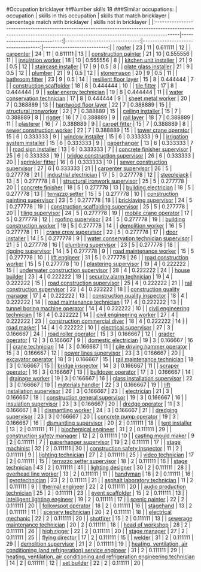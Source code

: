 #Occupation bricklayer
##Number skills 18
###Similar occupations:
| occupation                                                                                                                                                            |   skills in this occupation |   skills that match bricklayer |   percentage match with bricklayer |   skills not in bricklayer |
|:----------------------------------------------------------------------------------------------------------------------------------------------------------------------|----------------------------:|-------------------------------:|-----------------------------------:|---------------------------:|
| [roofer](roofer.md)                                                                                                                                                   |                          23 |                             11 |                           0.611111 |                         12 |
| [carpenter](carpenter.md)                                                                                                                                             |                          24 |                             11 |                           0.611111 |                         13 |
| [construction painter](construction_painter.md)                                                                                                                       |                          21 |                             10 |                           0.555556 |                         11 |
| [insulation worker](insulation_worker.md)                                                                                                                             |                          18 |                             10 |                           0.555556 |                          8 |
| [kitchen unit installer](kitchen_unit_installer.md)                                                                                                                   |                          21 |                              9 |                           0.5      |                         12 |
| [staircase installer](staircase_installer.md)                                                                                                                         |                          17 |                              9 |                           0.5      |                          8 |
| [plate glass installer](plate_glass_installer.md)                                                                                                                     |                          21 |                              9 |                           0.5      |                         12 |
| [plumber](plumber.md)                                                                                                                                                 |                          21 |                              9 |                           0.5      |                         12 |
| [stonemason](stonemason.md)                                                                                                                                           |                          20 |                              9 |                           0.5      |                         11 |
| [bathroom fitter](bathroom_fitter.md)                                                                                                                                 |                          23 |                              9 |                           0.5      |                         14 |
| [resilient floor layer](resilient_floor_layer.md)                                                                                                                     |                          15 |                              8 |                           0.444444 |                          7 |
| [construction scaffolder](construction_scaffolder.md)                                                                                                                 |                          18 |                              8 |                           0.444444 |                         10 |
| [tile fitter](tile_fitter.md)                                                                                                                                         |                          17 |                              8 |                           0.444444 |                          9 |
| [solar energy technician](solar_energy_technician.md)                                                                                                                 |                          19 |                              8 |                           0.444444 |                         11 |
| [water conservation technician](water_conservation_technician.md)                                                                                                     |                          17 |                              8 |                           0.444444 |                          9 |
| [sheet metal worker](sheet_metal_worker.md)                                                                                                                           |                          20 |                              7 |                           0.388889 |                         13 |
| [hardwood floor layer](hardwood_floor_layer.md)                                                                                                                       |                          22 |                              7 |                           0.388889 |                         15 |
| [structural ironworker](structural_ironworker.md)                                                                                                                     |                          22 |                              7 |                           0.388889 |                         15 |
| [ceiling installer](ceiling_installer.md)                                                                                                                             |                          15 |                              7 |                           0.388889 |                          8 |
| [rigger](rigger.md)                                                                                                                                                   |                          16 |                              7 |                           0.388889 |                          9 |
| [rail layer](rail_layer.md)                                                                                                                                           |                          18 |                              7 |                           0.388889 |                         11 |
| [plasterer](plasterer.md)                                                                                                                                             |                          16 |                              7 |                           0.388889 |                          9 |
| [carpet fitter](carpet_fitter.md)                                                                                                                                     |                          15 |                              7 |                           0.388889 |                          8 |
| [sewer construction worker](sewer_construction_worker.md)                                                                                                             |                          22 |                              7 |                           0.388889 |                         15 |
| [tower crane operator](tower_crane_operator.md)                                                                                                                       |                          15 |                              6 |                           0.333333 |                          9 |
| [window installer](window_installer.md)                                                                                                                               |                          15 |                              6 |                           0.333333 |                          9 |
| [irrigation system installer](irrigation_system_installer.md)                                                                                                         |                          15 |                              6 |                           0.333333 |                          9 |
| [paperhanger](paperhanger.md)                                                                                                                                         |                          13 |                              6 |                           0.333333 |                          7 |
| [road sign installer](road_sign_installer.md)                                                                                                                         |                          13 |                              6 |                           0.333333 |                          7 |
| [concrete finisher supervisor](concrete_finisher_supervisor.md)                                                                                                       |                          25 |                              6 |                           0.333333 |                         19 |
| [bridge construction supervisor](bridge_construction_supervisor.md)                                                                                                   |                          26 |                              6 |                           0.333333 |                         20 |
| [sprinkler fitter](sprinkler_fitter.md)                                                                                                                               |                          16 |                              6 |                           0.333333 |                         10 |
| [sewer construction supervisor](sewer_construction_supervisor.md)                                                                                                     |                          27 |                              6 |                           0.333333 |                         21 |
| [carpenter supervisor](carpenter_supervisor.md)                                                                                                                       |                          26 |                              5 |                           0.277778 |                         21 |
| [industrial electrician](industrial_electrician.md)                                                                                                                   |                          17 |                              5 |                           0.277778 |                         12 |
| [steeplejack](steeplejack.md)                                                                                                                                         |                          13 |                              5 |                           0.277778 |                          8 |
| [structural ironwork supervisor](structural_ironwork_supervisor.md)                                                                                                   |                          25 |                              5 |                           0.277778 |                         20 |
| [concrete finisher](concrete_finisher.md)                                                                                                                             |                          18 |                              5 |                           0.277778 |                         13 |
| [building electrician](building_electrician.md)                                                                                                                       |                          18 |                              5 |                           0.277778 |                         13 |
| [terrazzo setter](terrazzo_setter.md)                                                                                                                                 |                          15 |                              5 |                           0.277778 |                         10 |
| [construction painting supervisor](construction_painting_supervisor.md)                                                                                               |                          23 |                              5 |                           0.277778 |                         18 |
| [bricklaying supervisor](bricklaying_supervisor.md)                                                                                                                   |                          24 |                              5 |                           0.277778 |                         19 |
| [construction scaffolding supervisor](construction_scaffolding_supervisor.md)                                                                                         |                          25 |                              5 |                           0.277778 |                         20 |
| [tiling supervisor](tiling_supervisor.md)                                                                                                                             |                          24 |                              5 |                           0.277778 |                         19 |
| [mobile crane operator](mobile_crane_operator.md)                                                                                                                     |                          17 |                              5 |                           0.277778 |                         12 |
| [roofing supervisor](roofing_supervisor.md)                                                                                                                           |                          24 |                              5 |                           0.277778 |                         19 |
| [building construction worker](building_construction_worker.md)                                                                                                       |                          19 |                              5 |                           0.277778 |                         14 |
| [demolition worker](demolition_worker.md)                                                                                                                             |                          16 |                              5 |                           0.277778 |                         11 |
| [crane crew supervisor](crane_crew_supervisor.md)                                                                                                                     |                          22 |                              5 |                           0.277778 |                         17 |
| [door installer](door_installer.md)                                                                                                                                   |                          14 |                              5 |                           0.277778 |                          9 |
| [water conservation technician supervisor](water_conservation_technician_supervisor.md)                                                                               |                          21 |                              5 |                           0.277778 |                         16 |
| [plumbing supervisor](plumbing_supervisor.md)                                                                                                                         |                          23 |                              5 |                           0.277778 |                         18 |
| [rigging supervisor](rigging_supervisor.md)                                                                                                                           |                          14 |                              5 |                           0.277778 |                          9 |
| [road maintenance worker](road_maintenance_worker.md)                                                                                                                 |                          15 |                              5 |                           0.277778 |                         10 |
| [lift engineer](lift_engineer.md)                                                                                                                                     |                          31 |                              5 |                           0.277778 |                         26 |
| [road construction worker](road_construction_worker.md)                                                                                                               |                          15 |                              5 |                           0.277778 |                         10 |
| [plastering supervisor](plastering_supervisor.md)                                                                                                                     |                          19 |                              4 |                           0.222222 |                         15 |
| [underwater construction supervisor](underwater_construction_supervisor.md)                                                                                           |                          28 |                              4 |                           0.222222 |                         24 |
| [house builder](house_builder.md)                                                                                                                                     |                          23 |                              4 |                           0.222222 |                         19 |
| [security alarm technician](security_alarm_technician.md)                                                                                                             |                          19 |                              4 |                           0.222222 |                         15 |
| [road construction supervisor](road_construction_supervisor.md)                                                                                                       |                          25 |                              4 |                           0.222222 |                         21 |
| [rail construction supervisor](rail_construction_supervisor.md)                                                                                                       |                          22 |                              4 |                           0.222222 |                         18 |
| [construction quality manager](construction_quality_manager.md)                                                                                                       |                          17 |                              4 |                           0.222222 |                         13 |
| [construction quality inspector](construction_quality_inspector.md)                                                                                                   |                          18 |                              4 |                           0.222222 |                         14 |
| [road maintenance technician](road_maintenance_technician.md)                                                                                                         |                          17 |                              4 |                           0.222222 |                         13 |
| [tunnel boring machine operator](tunnel_boring_machine_operator.md)                                                                                                   |                          14 |                              4 |                           0.222222 |                         10 |
| [civil engineering technician](civil_engineering_technician.md)                                                                                                       |                          18 |                              4 |                           0.222222 |                         14 |
| [civil engineering worker](civil_engineering_worker.md)                                                                                                               |                          27 |                              4 |                           0.222222 |                         23 |
| [construction commercial diver](construction_commercial_diver.md)                                                                                                     |                          18 |                              4 |                           0.222222 |                         14 |
| [road marker](road_marker.md)                                                                                                                                         |                          14 |                              4 |                           0.222222 |                         10 |
| [electrical supervisor](electrical_supervisor.md)                                                                                                                     |                          27 |                              3 |                           0.166667 |                         24 |
| [road roller operator](road_roller_operator.md)                                                                                                                       |                          15 |                              3 |                           0.166667 |                         12 |
| [grader operator](grader_operator.md)                                                                                                                                 |                          12 |                              3 |                           0.166667 |                          9 |
| [domestic electrician](domestic_electrician.md)                                                                                                                       |                          19 |                              3 |                           0.166667 |                         16 |
| [crane technician](crane_technician.md)                                                                                                                               |                          14 |                              3 |                           0.166667 |                         11 |
| [pile driving hammer operator](pile_driving_hammer_operator.md)                                                                                                       |                          15 |                              3 |                           0.166667 |                         12 |
| [power lines supervisor](power_lines_supervisor.md)                                                                                                                   |                          23 |                              3 |                           0.166667 |                         20 |
| [excavator operator](excavator_operator.md)                                                                                                                           |                          18 |                              3 |                           0.166667 |                         15 |
| [rail maintenance technician](rail_maintenance_technician.md)                                                                                                         |                          18 |                              3 |                           0.166667 |                         15 |
| [bridge inspector](bridge_inspector.md)                                                                                                                               |                          14 |                              3 |                           0.166667 |                         11 |
| [scraper operator](scraper_operator.md)                                                                                                                               |                          16 |                              3 |                           0.166667 |                         13 |
| [bulldozer operator](bulldozer_operator.md)                                                                                                                           |                          17 |                              3 |                           0.166667 |                         14 |
| [drainage worker](drainage_worker.md)                                                                                                                                 |                          19 |                              3 |                           0.166667 |                         16 |
| [glass installation supervisor](glass_installation_supervisor.md)                                                                                                     |                          22 |                              3 |                           0.166667 |                         19 |
| [materials handler](materials_handler.md)                                                                                                                             |                          22 |                              3 |                           0.166667 |                         19 |
| [lift installation supervisor](lift_installation_supervisor.md)                                                                                                       |                          26 |                              3 |                           0.166667 |                         23 |
| [electrician](electrician.md)                                                                                                                                         |                          21 |                              3 |                           0.166667 |                         18 |
| [construction general supervisor](construction_general_supervisor.md)                                                                                                 |                          19 |                              3 |                           0.166667 |                         16 |
| [insulation supervisor](insulation_supervisor.md)                                                                                                                     |                          23 |                              3 |                           0.166667 |                         20 |
| [dredge operator](dredge_operator.md)                                                                                                                                 |                          11 |                              3 |                           0.166667 |                          8 |
| [dismantling worker](dismantling_worker.md)                                                                                                                           |                          24 |                              3 |                           0.166667 |                         21 |
| [dredging supervisor](dredging_supervisor.md)                                                                                                                         |                          23 |                              3 |                           0.166667 |                         20 |
| [concrete pump operator](concrete_pump_operator.md)                                                                                                                   |                          19 |                              3 |                           0.166667 |                         16 |
| [dismantling supervisor](dismantling_supervisor.md)                                                                                                                   |                          20 |                              2 |                           0.111111 |                         18 |
| [tent installer](tent_installer.md)                                                                                                                                   |                          13 |                              2 |                           0.111111 |                         11 |
| [biochemical engineer](biochemical_engineer.md)                                                                                                                       |                          31 |                              2 |                           0.111111 |                         29 |
| [construction safety manager](construction_safety_manager.md)                                                                                                         |                          12 |                              2 |                           0.111111 |                         10 |
| [casting mould maker](casting_mould_maker.md)                                                                                                                         |                           9 |                              2 |                           0.111111 |                          7 |
| [paperhanger supervisor](paperhanger_supervisor.md)                                                                                                                   |                          19 |                              2 |                           0.111111 |                         17 |
| [stage machinist](stage_machinist.md)                                                                                                                                 |                          32 |                              2 |                           0.111111 |                         30 |
| [construction safety inspector](construction_safety_inspector.md)                                                                                                     |                          11 |                              2 |                           0.111111 |                          9 |
| [lighting technician](lighting_technician.md)                                                                                                                         |                          27 |                              2 |                           0.111111 |                         25 |
| [video technician](video_technician.md)                                                                                                                               |                          17 |                              2 |                           0.111111 |                         15 |
| [terrazzo setter supervisor](terrazzo_setter_supervisor.md)                                                                                                           |                          18 |                              2 |                           0.111111 |                         16 |
| [stage technician](stage_technician.md)                                                                                                                               |                          43 |                              2 |                           0.111111 |                         41 |
| [lighting designer](lighting_designer.md)                                                                                                                             |                          30 |                              2 |                           0.111111 |                         28 |
| [overhead line worker](overhead_line_worker.md)                                                                                                                       |                          13 |                              2 |                           0.111111 |                         11 |
| [handyman](handyman.md)                                                                                                                                               |                          18 |                              2 |                           0.111111 |                         16 |
| [pyrotechnician](pyrotechnician.md)                                                                                                                                   |                          23 |                              2 |                           0.111111 |                         21 |
| [asphalt laboratory technician](asphalt_laboratory_technician.md)                                                                                                     |                          11 |                              2 |                           0.111111 |                          9 |
| [thermal engineer](thermal_engineer.md)                                                                                                                               |                          22 |                              2 |                           0.111111 |                         20 |
| [audio production technician](audio_production_technician.md)                                                                                                         |                          25 |                              2 |                           0.111111 |                         23 |
| [event scaffolder](event_scaffolder.md)                                                                                                                               |                          15 |                              2 |                           0.111111 |                         13 |
| [intelligent lighting engineer](intelligent_lighting_engineer.md)                                                                                                     |                          19 |                              2 |                           0.111111 |                         17 |
| [scenic painter](scenic_painter.md)                                                                                                                                   |                          22 |                              2 |                           0.111111 |                         20 |
| [followspot operator](followspot_operator.md)                                                                                                                         |                          18 |                              2 |                           0.111111 |                         16 |
| [stagehand](stagehand.md)                                                                                                                                             |                          13 |                              2 |                           0.111111 |                         11 |
| [scenery technician](scenery_technician.md)                                                                                                                           |                          20 |                              2 |                           0.111111 |                         18 |
| [electrical mechanic](electrical_mechanic.md)                                                                                                                         |                          22 |                              2 |                           0.111111 |                         20 |
| [shotfirer](shotfirer.md)                                                                                                                                             |                          15 |                              2 |                           0.111111 |                         13 |
| [sewerage maintenance technician](sewerage_maintenance_technician.md)                                                                                                 |                          20 |                              2 |                           0.111111 |                         18 |
| [head of workshop](head_of_workshop.md)                                                                                                                               |                          28 |                              2 |                           0.111111 |                         26 |
| [high rigger](high_rigger.md)                                                                                                                                         |                          22 |                              2 |                           0.111111 |                         20 |
| [stage manager](stage_manager.md)                                                                                                                                     |                          27 |                              2 |                           0.111111 |                         25 |
| [flying director](flying_director.md)                                                                                                                                 |                          17 |                              2 |                           0.111111 |                         15 |
| [welder](welder.md)                                                                                                                                                   |                          31 |                              2 |                           0.111111 |                         29 |
| [demolition supervisor](demolition_supervisor.md)                                                                                                                     |                          21 |                              2 |                           0.111111 |                         19 |
| [heating, ventilation, air conditioning (and refrigeration) service engineer](heating,_ventilation,_air_conditioning_(and_refrigeration)_service_engineer.md)         |                          31 |                              2 |                           0.111111 |                         29 |
| [heating, ventilation, air conditioning and refrigeration engineering technician](heating,_ventilation,_air_conditioning_and_refrigeration_engineering_technician.md) |                          14 |                              2 |                           0.111111 |                         12 |
| [set builder](set_builder.md)                                                                                                                                         |                          22 |                              2 |                           0.111111 |                         20 |
